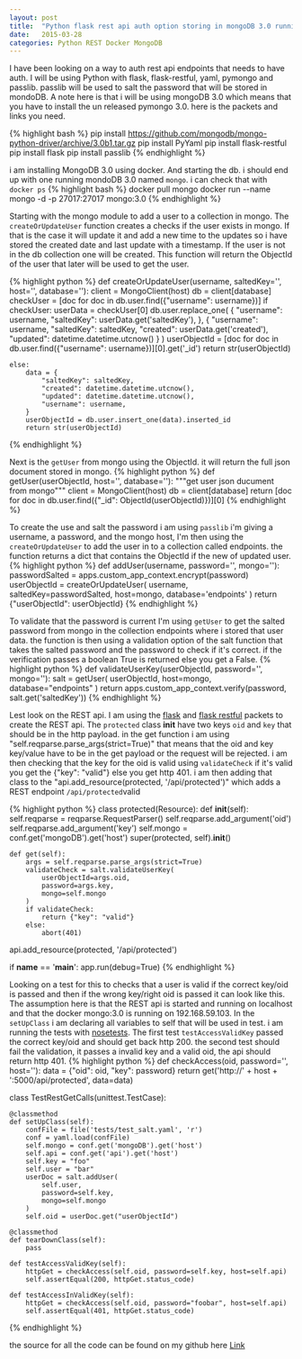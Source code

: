 ```yaml
---
layout: post
title:  "Python flask rest api auth option storing in mongoDB 3.0 running on docker"
date:   2015-03-28
categories: Python REST Docker MongoDB
---
```


I have been looking on a way to auth rest api endpoints that needs to have auth. I will be using Python with flask, flask-restful, yaml, pymongo and passlib. passlib will be used to salt the password that will be stored in mondoDB. A note here is that i will be using mongoDB 3.0 which means that you have to install the un released pymongo 3.0. here is the packets and links you need. 

{% highlight bash %}
pip install https://github.com/mongodb/mongo-python-driver/archive/3.0b1.tar.gz
pip install PyYaml
pip install flask-restful
pip install flask
pip install passlib
{% endhighlight %}


i am installing MongoDB 3.0 using docker. And starting the db. i should end up with one running mondoDB 3.0 named `mongo`. i can check that with `docker ps`
{% highlight bash %}
docker pull mongo
docker run --name mongo -d -p 27017:27017 mongo:3.0
{% endhighlight %}


Starting with the mongo module to add a user to a collection in mongo. The `createOrUpdateUser` function creates a checks if the user exists in mongo. If that is the case it will update it and add a new time to the updates so i have stored the created date and last update with a timestamp. If the user is not in the db collection one will be created. This function will return the ObjectId of the user that later will be used to get the user. 

{% highlight python %}
def createOrUpdateUser(username, saltedKey='', host='', database=''):
    client = MongoClient(host)
    db = client[database]
    checkUser = [doc for doc in db.user.find({"username": username})]
    if checkUser:
        userData = checkUser[0]
        db.user.replace_one(
            {
                "username": username,
                "saltedKey": userData.get('saltedKey'),
            }, {
                "username": username,
                "saltedKey": saltedKey,
                "created": userData.get('created'),
                "updated": datetime.datetime.utcnow()
            }
        )
        userObjectId = [doc for doc in db.user.find({"username": username})][0].get('_id')
        return str(userObjectId)

    else:
        data = {
            "saltedKey": saltedKey,
            "created": datetime.datetime.utcnow(),
            "updated": datetime.datetime.utcnow(),
            "username": username,
        }
        userObjectId = db.user.insert_one(data).inserted_id
        return str(userObjectId)
{% endhighlight %}


Next is the `getUser` from mongo using the ObjectId. it will return the full json document stored in mongo.
{% highlight python %}
def getUser(userObjectId, host='', database=''):
    """get user json ducument from mongo"""
    client = MongoClient(host)
    db = client[database]
    return [doc for doc in db.user.find({"_id": ObjectId(userObjectId)})][0]
{% endhighlight %}



To create the use and salt the password i am using `passlib` i'm giving a username, a password, and the mongo host, I'm then using the `createOrUpdateUser` to add the user in to a collection called endpoints. the function returns a dict that contains the ObjectId if the new of updated user.
{% highlight python %}
def addUser(username, password='', mongo=''):
    passwordSalted = apps.custom_app_context.encrypt(password)
    userObjectId = createOrUpdateUser(
        username,
        saltedKey=passwordSalted,
        host=mongo,
        database='endpoints'
    )
    return {"userObjectId": userObjectId}
{% endhighlight %}


To validate that the password is current I'm using `getUser` to get the salted password from mongo in the collection endpoints where i stored that user data. the function is then using a validation option of the salt function that takes the salted password and the password to check if it's correct.  if the verification passes a boolean True is returned else you get a False. 
{% highlight python %}
def validateUserKey(userObjectId, password='', mongo=''):
    salt = getUser(
        userObjectId,
        host=mongo,
        database="endpoints"
    )
    return apps.custom_app_context.verify(password, salt.get('saltedKey'))
{% endhighlight %}




Lest look on the REST api. I am using the [flask](http://flask.pocoo.org/) and [flask restful](https://flask-restful.readthedocs.org/en/0.3.2/) packets to create the REST api. The `protected` class __init__ have two keys `oid` and `key` that should be in the http payload. in the get function i am using "self.reqparse.parse_args(strict=True)" that means that the oid and key key/value have to be in the get payload or the request will be rejected. i am then checking that the key for the oid is valid using `validateCheck` if it's valid you get the {"key": "valid"} else you get http 401. i am then adding that class to the "api.add_resource(protected, '/api/protected')" which adds a REST endpoint `/api/protected`valid

{% highlight python %}
class protected(Resource):
    def __init__(self):
        self.reqparse = reqparse.RequestParser()
        self.reqparse.add_argument('oid')
        self.reqparse.add_argument('key')
        self.mongo = conf.get('mongoDB').get('host')
        super(protected, self).__init__()

    def get(self):
        args = self.reqparse.parse_args(strict=True)
        validateCheck = salt.validateUserKey(
            userObjectId=args.oid,
            password=args.key,
            mongo=self.mongo
        )
        if validateCheck:
            return {"key": "valid"}
        else:
            abort(401)

api.add_resource(protected, '/api/protected')

if __name__ == '__main__':
    app.run(debug=True)
{% endhighlight %}


Looking on a test for this to checks that a user is valid if the correct key/oid is passed and then if the wrong key/right oid is passed it can look like this. The assumption here is that the REST api is started and running on localhost and that the docker mongo:3.0 is running on 192.168.59.103. In the `setUpClass` i am declaring all variables to self that will be used in test. i am running the tests with [nosetests](https://nose.readthedocs.org/en/latest/). The first test `testAccessValidKey` passed the correct key/oid and should get back http 200. the second test should fail the validation, it passes a invalid key and a valid oid, the api should return http 401.
{% highlight python %}
def checkAccess(oid, password='', host=''):
    data = {"oid": oid, "key": password}
    return get('http://' + host + ':5000/api/protected', data=data)

class TestRestGetCalls(unittest.TestCase):

    @classmethod       
    def setUpClass(self):
        confFile = file('tests/test_salt.yaml', 'r')
        conf = yaml.load(confFile)
        self.mongo = conf.get('mongoDB').get('host')
        self.api = conf.get('api').get('host')
        self.key = "foo"
        self.user = "bar"
        userDoc = salt.addUser(
            self.user,
            password=self.key,
            mongo=self.mongo
        )
        self.oid = userDoc.get("userObjectId")

    @classmethod       
    def tearDownClass(self):
        pass

    def testAccessValidKey(self):
        httpGet = checkAccess(self.oid, password=self.key, host=self.api)
        self.assertEqual(200, httpGet.status_code)

    def testAccessInValidKey(self):
        httpGet = checkAccess(self.oid, password="foobar", host=self.api)
        self.assertEqual(401, httpGet.status_code)
{% endhighlight %}


the source for all the code can be found on my github here [Link](https://github.com/mad01/boilerplates/tree/master/python)
